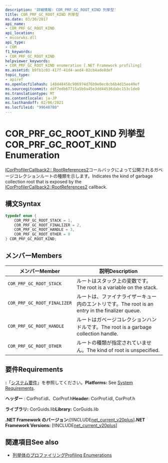 ```yaml
---
description: '詳細情報: COR_PRF_GC_ROOT_KIND 列挙型'
title: COR_PRF_GC_ROOT_KIND 列挙型
ms.date: 03/30/2017
api_name:
- COR_PRF_GC_ROOT_KIND
api_location:
- mscorwks.dll
api_type:
- COM
f1_keywords:
- COR_PRF_GC_ROOT_KIND
helpviewer_keywords:
- COR_PRF_GC_ROOT_KIND enumeration [.NET Framework profiling]
ms.assetid: b9fb1c03-417f-41d4-aed4-02cb4ade8def
topic_type:
- apiref
ms.openlocfilehash: 148d48458c906974d76b9e0ec0cb6b4d15ee49ef
ms.sourcegitcommit: ddf7edb67715a5b9a45e3dd44536dabc153c1de0
ms.translationtype: MT
ms.contentlocale: ja-JP
ms.lasthandoff: 02/06/2021
ms.locfileid: "99648780"
---
```

# <a name="cor_prf_gc_root_kind-enumeration"></a><span data-ttu-id="b3a75-103">COR_PRF_GC_ROOT_KIND 列挙型</span><span class="sxs-lookup"><span data-stu-id="b3a75-103">COR_PRF_GC_ROOT_KIND Enumeration</span></span>

<span data-ttu-id="b3a75-104">[ICorProfilerCallback2:: RootReferences2](icorprofilercallback2-rootreferences2-method.md)コールバックによって公開されるガベージコレクションルートの種類を示します。</span><span class="sxs-lookup"><span data-stu-id="b3a75-104">Indicates the kind of garbage collection root that is exposed by the [ICorProfilerCallback2::RootReferences2](icorprofilercallback2-rootreferences2-method.md) callback.</span></span>  
  
## <a name="syntax"></a><span data-ttu-id="b3a75-105">構文</span><span class="sxs-lookup"><span data-stu-id="b3a75-105">Syntax</span></span>  
  
```cpp  
typedef enum {  
    COR_PRF_GC_ROOT_STACK = 1,  
    COR_PRF_GC_ROOT_FINALIZER = 2,  
    COR_PRF_GC_ROOT_HANDLE = 3,  
    COR_PRF_GC_ROOT_OTHER = 0  
} COR_PRF_GC_ROOT_KIND;  
```  
  
## <a name="members"></a><span data-ttu-id="b3a75-106">メンバー</span><span class="sxs-lookup"><span data-stu-id="b3a75-106">Members</span></span>  
  
|<span data-ttu-id="b3a75-107">メンバー</span><span class="sxs-lookup"><span data-stu-id="b3a75-107">Member</span></span>|<span data-ttu-id="b3a75-108">説明</span><span class="sxs-lookup"><span data-stu-id="b3a75-108">Description</span></span>|  
|------------|-----------------|  
|`COR_PRF_GC_ROOT_STACK`|<span data-ttu-id="b3a75-109">ルートはスタック上の変数です。</span><span class="sxs-lookup"><span data-stu-id="b3a75-109">The root is a variable on the stack.</span></span>|  
|`COR_PRF_GC_ROOT_FINALIZER`|<span data-ttu-id="b3a75-110">ルートは、ファイナライザーキュー内のエントリです。</span><span class="sxs-lookup"><span data-stu-id="b3a75-110">The root is an entry in the finalizer queue.</span></span>|  
|`COR_PRF_GC_ROOT_HANDLE`|<span data-ttu-id="b3a75-111">ルートはガベージコレクションハンドルです。</span><span class="sxs-lookup"><span data-stu-id="b3a75-111">The root is a garbage collection handle.</span></span>|  
|`COR_PRF_GC_ROOT_OTHER`|<span data-ttu-id="b3a75-112">ルートの種類が指定されていません。</span><span class="sxs-lookup"><span data-stu-id="b3a75-112">The kind of root is unspecified.</span></span>|  
  
## <a name="requirements"></a><span data-ttu-id="b3a75-113">要件</span><span class="sxs-lookup"><span data-stu-id="b3a75-113">Requirements</span></span>  

 <span data-ttu-id="b3a75-114">**:**「[システム要件](../../get-started/system-requirements.md)」を参照してください。</span><span class="sxs-lookup"><span data-stu-id="b3a75-114">**Platforms:** See [System Requirements](../../get-started/system-requirements.md).</span></span>  
  
 <span data-ttu-id="b3a75-115">**ヘッダー** : CorProf.idl、CorProf.h</span><span class="sxs-lookup"><span data-stu-id="b3a75-115">**Header:** CorProf.idl, CorProf.h</span></span>  
  
 <span data-ttu-id="b3a75-116">**ライブラリ:** CorGuids.lib</span><span class="sxs-lookup"><span data-stu-id="b3a75-116">**Library:** CorGuids.lib</span></span>  
  
 <span data-ttu-id="b3a75-117">**.NET Framework のバージョン:**[!INCLUDE[net_current_v20plus](../../../../includes/net-current-v20plus-md.md)]</span><span class="sxs-lookup"><span data-stu-id="b3a75-117">**.NET Framework Versions:** [!INCLUDE[net_current_v20plus](../../../../includes/net-current-v20plus-md.md)]</span></span>  
  
## <a name="see-also"></a><span data-ttu-id="b3a75-118">関連項目</span><span class="sxs-lookup"><span data-stu-id="b3a75-118">See also</span></span>

- [<span data-ttu-id="b3a75-119">列挙体のプロファイリング</span><span class="sxs-lookup"><span data-stu-id="b3a75-119">Profiling Enumerations</span></span>](profiling-enumerations.md)
